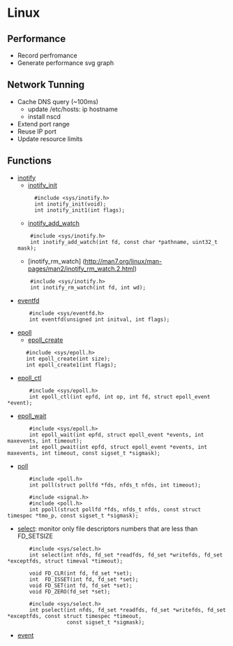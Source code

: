 # Linux

## Performance
 - Record perfromance
 - Generate performance svg graph
 
## Network Tunning
  - Cache DNS query (~100ms)
    - update /etc/hosts:    ip hostname
    - install nscd
  - Extend port range
  - Reuse IP port
  - Update resource limits

## Functions
- [inotify](http://man7.org/linux/man-pages/man7/inotify.7.html)
   - [inotify_init](http://man7.org/linux/man-pages/man2/inotify_init.2.html)
     ```
       #include <sys/inotify.h>
       int inotify_init(void);
       int inotify_init1(int flags);
     ```
   - [inotify_add_watch](http://man7.org/linux/man-pages/man2/inotify_add_watch.2.html)
   ```
       #include <sys/inotify.h>
       int inotify_add_watch(int fd, const char *pathname, uint32_t mask);   
   ```
   - [inotify_rm_watch] (http://man7.org/linux/man-pages/man2/inotify_rm_watch.2.html)
   ```
       #include <sys/inotify.h>
       int inotify_rm_watch(int fd, int wd);
   ```
- [eventfd](http://man7.org/linux/man-pages/man2/eventfd.2.html)
```
       #include <sys/eventfd.h>
       int eventfd(unsigned int initval, int flags);
```
- [epoll](http://man7.org/linux/man-pages/man7/epoll.7.html)
   - [epoll_create](http://man7.org/linux/man-pages/man2/epoll_create.2.html)
```
      #include <sys/epoll.h>
      int epoll_create(int size);
      int epoll_create1(int flags);
```
   - [epoll_ctl](http://man7.org/linux/man-pages/man2/epoll_ctl.2.html)
```
       #include <sys/epoll.h>
       int epoll_ctl(int epfd, int op, int fd, struct epoll_event *event);
```
   - [epoll_wait](http://man7.org/linux/man-pages/man2/epoll_wait.2.html)
```
       #include <sys/epoll.h>
       int epoll_wait(int epfd, struct epoll_event *events, int maxevents, int timeout);
       int epoll_pwait(int epfd, struct epoll_event *events, int maxevents, int timeout, const sigset_t *sigmask);
```
- [poll](http://man7.org/linux/man-pages/man2/poll.2.html)
```
       #include <poll.h>
       int poll(struct pollfd *fds, nfds_t nfds, int timeout);

       #include <signal.h>
       #include <poll.h>
       int ppoll(struct pollfd *fds, nfds_t nfds, const struct timespec *tmo_p, const sigset_t *sigmask);
```
- [select](http://man7.org/linux/man-pages/man2/select.2.html): monitor only file descriptors numbers that are less than FD_SETSIZE
```
       #include <sys/select.h>
       int select(int nfds, fd_set *readfds, fd_set *writefds, fd_set *exceptfds, struct timeval *timeout);

       void FD_CLR(int fd, fd_set *set);
       int  FD_ISSET(int fd, fd_set *set);
       void FD_SET(int fd, fd_set *set);
       void FD_ZERO(fd_set *set);

       #include <sys/select.h>
       int pselect(int nfds, fd_set *readfds, fd_set *writefds, fd_set *exceptfds, const struct timespec *timeout,
                   const sigset_t *sigmask);
```
- [event](http://man7.org/linux/man-pages/man3/event.3.html)
